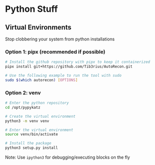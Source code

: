 # Python Stuff

## Virtual Environments

Stop clobbering your system from python installations

### Option 1: pipx (recommended if possible)

```bash
# Install the github repository with pipx to keep it containerized
pipx install git+https://github.com/Tib3rius/AutoRecon.git

# Use the following example to run the tool with sudo
sudo $(which autorecon) [OPTIONS]
```

### Option 2: venv

```bash
# Enter the python repository
cd /opt/pypykatz

# Create the virtual environment
python3 -m venv venv

# Enter the virtual environment
source venv/bin/activate

# Install the package
python3 setup.py install
```

Note: Use `ipython3` for debugging/executing blocks on the fly
